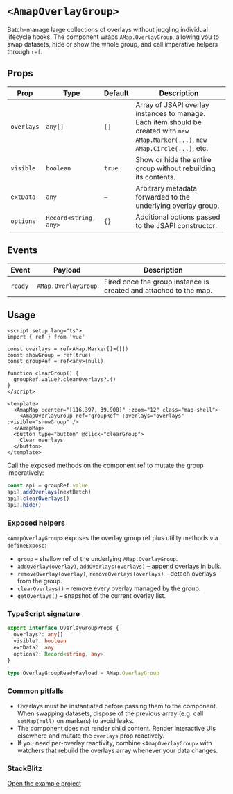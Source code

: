 # `<AmapOverlayGroup>`

Batch-manage large collections of overlays without juggling individual lifecycle hooks. The component wraps `AMap.OverlayGroup`,
allowing you to swap datasets, hide or show the whole group, and call imperative helpers through `ref`.

## Props

| Prop | Type | Default | Description |
| --- | --- | --- | --- |
| `overlays` | `any[]` | `[]` | Array of JSAPI overlay instances to manage. Each item should be created with `new AMap.Marker(...)`, `new AMap.Circle(...)`, etc. |
| `visible` | `boolean` | `true` | Show or hide the entire group without rebuilding its contents. |
| `extData` | `any` | – | Arbitrary metadata forwarded to the underlying overlay group. |
| `options` | `Record<string, any>` | `{}` | Additional options passed to the JSAPI constructor. |

## Events

| Event | Payload | Description |
| --- | --- | --- |
| `ready` | `AMap.OverlayGroup` | Fired once the group instance is created and attached to the map. |

## Usage

```vue
<script setup lang="ts">
import { ref } from 'vue'

const overlays = ref<AMap.Marker[]>([])
const showGroup = ref(true)
const groupRef = ref<any>(null)

function clearGroup() {
  groupRef.value?.clearOverlays?.()
}
</script>

<template>
  <AmapMap :center="[116.397, 39.908]" :zoom="12" class="map-shell">
    <AmapOverlayGroup ref="groupRef" :overlays="overlays" :visible="showGroup" />
  </AmapMap>
  <button type="button" @click="clearGroup">
    Clear overlays
  </button>
</template>
```

Call the exposed methods on the component ref to mutate the group imperatively:

```ts
const api = groupRef.value
api?.addOverlays(nextBatch)
api?.clearOverlays()
api?.hide()
```

<ClientOnly>
  <OverlayGroupDemo />
</ClientOnly>

<script setup lang="ts">
import OverlayGroupDemo from '../examples/OverlayGroupDemo.vue'
</script>

### Exposed helpers

`<AmapOverlayGroup>` exposes the overlay group ref plus utility methods via `defineExpose`:

- `group` – shallow ref of the underlying `AMap.OverlayGroup`.
- `addOverlay(overlay)`, `addOverlays(overlays)` – append overlays in bulk.
- `removeOverlay(overlay)`, `removeOverlays(overlays)` – detach overlays from the group.
- `clearOverlays()` – remove every overlay managed by the group.
- `getOverlays()` – snapshot of the current overlay list.

### TypeScript signature

```ts
export interface OverlayGroupProps {
  overlays?: any[]
  visible?: boolean
  extData?: any
  options?: Record<string, any>
}

type OverlayGroupReadyPayload = AMap.OverlayGroup
```

### Common pitfalls

- Overlays must be instantiated before passing them to the component. When swapping datasets, dispose of the previous array (e.g. call `setMap(null)` on markers) to avoid leaks.
- The component does not render child content. Render interactive UIs elsewhere and mutate the `overlays` prop reactively.
- If you need per-overlay reactivity, combine `<AmapOverlayGroup>` with watchers that rebuild the overlays array whenever your data changes.

### StackBlitz

[Open the example project](https://stackblitz.com/github/your-org/amap-vue-kit/tree/main/examples/basic)
